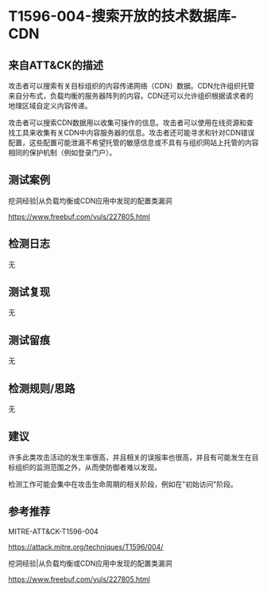 # T1596-004-搜索开放的技术数据库-CDN

## 来自ATT&CK的描述

攻击者可以搜索有关目标组织的内容传递网络（CDN）数据。CDN允许组织托管来自分布式，负载均衡的服务器阵列的内容。CDN还可以允许组织根据请求者的地理区域自定义内容传递。

攻击者可以搜索CDN数据用以收集可操作的信息。攻击者可以使用在线资源和查找工具来收集有关CDN中内容服务器的信息。攻击者还可能寻求和针对CDN错误配置，这些配置可能泄漏不希望托管的敏感信息或不具有与组织网站上托管的内容相同的保护机制（例如登录门户）。

## 测试案例

挖洞经验|从负载均衡或CDN应用中发现的配置类漏洞

<https://www.freebuf.com/vuls/227805.html>

## 检测日志

无

## 测试复现

无

## 测试留痕

无

## 检测规则/思路

无

## 建议

许多此类攻击活动的发生率很高，并且相关的误报率也很高，并且有可能发生在目标组织的监测范围之外，从而使防御者难以发现。

检测工作可能会集中在攻击生命周期的相关阶段，例如在"初始访问"阶段。

## 参考推荐

MITRE-ATT&CK-T1596-004

<https://attack.mitre.org/techniques/T1596/004/>

挖洞经验|从负载均衡或CDN应用中发现的配置类漏洞

<https://www.freebuf.com/vuls/227805.html>
